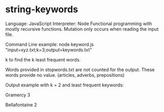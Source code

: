 # string-keywords

Language: JavaScript
Interpreter: Node
Functional programming with mostly recursive functions. Mutation only occurs when reading the input file.

Command Line example: node keyword.js "input=xyz.txt;k=3;output=keywords.txt"

k to find the k least frequent words.

Words provided in stopwords.txt are not counted for the output. These words provide no value. (articles, adverbs, prepositions)

Output example with k = 2 and least frequent keywords:

Gramercy 3

Bellafontaine 2
